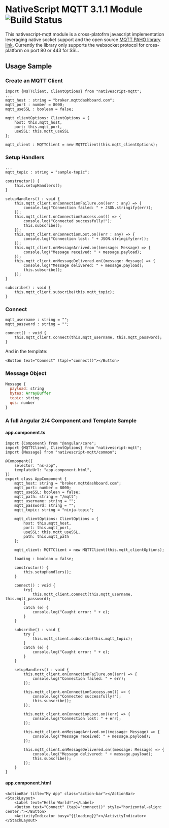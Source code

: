 # NativeScript MQTT 3.1.1 Module ![Build Status](https://travis-ci.org/edusperoni/nativescript-mqtt.svg?branch=master)

This nativescript-mqtt module is a cross-platofrm javascript implementation leveraging native socket support and the open source [MQTT PAHO library link](http://www.eclipse.org/paho). Currently the library only supports the websocket protocol for cross-platform on port 80 or 443 for SSL.

## Usage Sample
### Create an MQTT Client
```
import {MQTTClient, ClientOptions} from "nativescript-mqtt";
...
mqtt_host : string = "broker.mqttdashboard.com";
mqtt_port : number = 8000;
mqtt_useSSL : boolean = false;

mqtt_clientOptions: ClientOptions = {
    host: this.mqtt_host,
    port: this.mqtt_port,
    useSSL: this.mqtt_useSSL
};

mqtt_client : MQTTClient = new MQTTClient(this.mqtt_clientOptions);
```
### Setup Handlers
```
...
mqtt_topic : string = "sample-topic";

constructor() {
    this.setupHandlers();
}

setupHandlers() : void {
    this.mqtt_client.onConnectionFailure.on((err : any) => {
        console.log("Connection failed: " + JSON.stringify(err));
    });
    this.mqtt_client.onConnectionSuccess.on(() => {
        console.log("Connected successfully!");
        this.subscribe();
    });
    this.mqtt_client.onConnectionLost.on((err : any) => {
        console.log("Connection lost: " + JSON.stringify(err));
    });
    this.mqtt_client.onMessageArrived.on((message: Message) => {
        console.log("Message received: " + message.payload);
    });
    this.mqtt_client.onMessageDelivered.on((message: Message) => {
        console.log("Message delivered: " + message.payload);
        this.subscribe();
    });
}

subscribe() : void {
    this.mqtt_client.subscribe(this.mqtt_topic);
}
```

### Connect
```
mqtt_username : string = "";
mqtt_password : string = "";

connect() : void {
    this.mqtt_client.connect(this.mqtt_username, this.mqtt_password);
}
```
And in the template:
```
<Button text="Connect" (tap)="connect()"></Button>
```
### Message Object
```javascript
Message {
  payload: string
  bytes: ArrayBuffer
  topic: string
  qos: number
}
```
### A full Angular 2/4 Component and Template Sample
#### app.component.ts
```
import {Component} from "@angular/core";
import {MQTTClient, ClientOptions} from "nativescript-mqtt";
import {Message} from "nativescript-mqtt/common";

@Component({
    selector: "ns-app",
    templateUrl: "app.component.html",
})
export class AppComponent {
    mqtt_host: string = "broker.mqttdashboard.com";
    mqtt_port: number = 8000;
    mqtt_useSSL: boolean = false;
    mqtt_path: string = "/mqtt";
    mqtt_username: string = "";
    mqtt_password: string = "";
    mqtt_topic: string = "ninja-topic";

    mqtt_clientOptions: ClientOptions = {
        host: this.mqtt_host,
        port: this.mqtt_port,
        useSSL: this.mqtt_useSSL,
        path: this.mqtt_path
    };

    mqtt_client: MQTTClient = new MQTTClient(this.mqtt_clientOptions);

    loading : boolean = false;

    constructor() {
        this.setupHandlers();
    }

    connect() : void {
        try{
            this.mqtt_client.connect(this.mqtt_username, this.mqtt_password);
        }
        catch (e) {
            console.log("Caught error: " + e);
        }
    }

    subscribe() : void {
        try {
            this.mqtt_client.subscribe(this.mqtt_topic);
        }
        catch (e) {
            console.log("Caught error: " + e);
        }
    }

    setupHandlers() : void {
        this.mqtt_client.onConnectionFailure.on((err) => {
            console.log("Connection failed: " + err);
        });

        this.mqtt_client.onConnectionSuccess.on(() => {
            console.log("Connected successfully!");
            this.subscribe();
        });

        this.mqtt_client.onConnectionLost.on((err) => {
            console.log("Connection lost: " + err);
        });

        this.mqtt_client.onMessageArrived.on((message: Message) => {
            console.log("Message received: " + message.payload);
        });

        this.mqtt_client.onMessageDelivered.on((message: Message) => {
            console.log("Message delivered: " + message.payload);
            this.subscribe();
        });
    }
}
```
#### app.component.html
```
<ActionBar title="My App" class="action-bar"></ActionBar>
<StackLayout>
    <Label text="Hello World!"></Label>
    <Button text="Connect" (tap)="connect()" style="horizontal-align: center;"></Button>
    <ActivityIndicator busy="{{loading}}"></ActivityIndicator>
</StackLayout>
```
